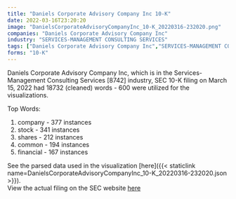 ```yaml
---
title: "Daniels Corporate Advisory Company Inc 10-K"
date: 2022-03-16T23:20:20
image: "DanielsCorporateAdvisoryCompanyInc_10-K_20220316-232020.png"
companies: "Daniels Corporate Advisory Company Inc"
industry: "SERVICES-MANAGEMENT CONSULTING SERVICES"
tags: ["Daniels Corporate Advisory Company Inc","SERVICES-MANAGEMENT CONSULTING SERVICES","03-15-2022","10-K"]
forms: "10-K"
---
```

Daniels Corporate Advisory Company Inc, which is in the Services-Management Consulting Services [8742] industry, SEC 10-K filing on March 15, 2022 had 18732 (cleaned) words - 600 were utilized for the visualizations.

Top Words:
1. company - 377 instances
2. stock - 341 instances
3. shares - 212 instances
4. common - 194 instances
5. financial - 167 instances


See the parsed data used in the visualization [here]({{< staticlink name=DanielsCorporateAdvisoryCompanyInc_10-K_20220316-232020.json >}}).  
View the actual filing on the SEC website [here](https://www.sec.gov/Archives/edgar/data/1498291/0001493152-22-006897.txt)